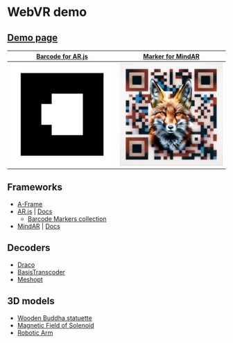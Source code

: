 # WebVR demo

## [Demo page](https://evgenii-d.github.io/webvr-demo/)

|[Barcode for AR.js](assets/images/0_512.png)|[Marker for MindAR](assets/images/qr-fox.png)|
|---|---|
|![Barcode](assets/images/0_512.png)|![Marker](assets/images/qr-fox.png)|

## Frameworks

- [A-Frame](https://github.com/aframevr/aframe/)
- [AR.js](https://github.com/AR-js-org/AR.js) | [Docs](https://ar-js-org.github.io/AR.js-Docs/)
  - [Barcode Markers collection](https://github.com/nicolocarpignoli/artoolkit-barcode-markers-collection)
- [MindAR](https://github.com/hiukim/mind-ar-js) | [Docs](https://hiukim.github.io/mind-ar-js-doc/)

## Decoders

- [Draco](https://github.com/google/draco/tree/master/javascript)
- [BasisTranscoder](https://github.com/BinomialLLC/basis_universal/tree/master/webgl/transcoder/build)
- [Meshopt](https://github.com/zeux/meshoptimizer/tree/master/js)

## 3D models

- [Wooden Buddha statuette](https://sketchfab.com/3d-models/wooden-buddha-statuette-675ce7f7a286400d84deb3bcaa38a93e)
- [Magnetic Field of Solenoid](https://sketchfab.com/3d-models/magnetic-field-of-solenoid-by-yuyalyj-70e36fd97e234c4a8f326e62191c02c2)
- [Robotic Arm](https://sketchfab.com/3d-models/black-honey-robotic-arm-c50671f2a8e74de2a2e687103fdc93ab)
